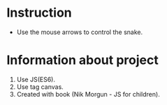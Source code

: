 # Instruction
- Use the mouse arrows to control the snake.

# Information about project
1. Use JS(ES6).
2. Use tag canvas.
3. Created with book (Nik Morgun - JS for children).

